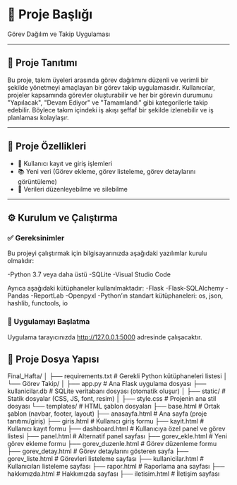 # 📌  Proje Başlığı

Görev Dağılım ve Takip Uygulaması

---

## 🧾 Proje Tanıtımı

Bu proje, takım üyeleri arasında görev dağılımını düzenli ve verimli bir şekilde yönetmeyi amaçlayan bir görev takip uygulamasıdır.
Kullanıcılar, projeler kapsamında görevler oluşturabilir ve her bir görevin durumunu "Yapılacak", "Devam Ediyor" ve "Tamamlandı" gibi kategorilerle takip edebilir. 
Böylece takım içindeki iş akışı şeffaf bir şekilde izlenebilir ve iş planlaması kolaylaşır.

---

## 🚀 Proje Özellikleri

- 🔐 Kullanıcı kayıt ve giriş işlemleri
- 📚 Yeni veri (Görev ekleme, görev listeleme, görev detaylarını görüntüleme)
- 📝 Verileri düzenleyebilme ve silebilme


---

## ⚙ Kurulum ve Çalıştırma

### ✅ Gereksinimler 

Bu projeyi çalıştırmak için bilgisayarınızda aşağıdaki yazılımlar kurulu olmalıdır:

-Python 3.7 veya daha üstü
-SQLite
-Visual Studio Code

Ayrıca aşağıdaki kütüphaneler kullanılmaktadır:
-Flask
-Flask-SQLAlchemy
-Pandas
-ReportLab
-Openpyxl
-Python’ın standart kütüphaneleri: os, json, hashlib, functools, io

### 🚀 Uygulamayı Başlatma

Uygulama tarayıcınızda http://127.0.0.1:5000 adresinde çalışacaktır.


## 📂 Proje Dosya Yapısı

Final_Hafta/
│
├── requirements.txt              # Gerekli Python kütüphaneleri listesi
│
└── Görev Takip/
    │
    ├── app.py                    # Ana Flask uygulama dosyası
    ├── kullanicilar.db           # SQLite veritabanı dosyası (otomatik oluşur)
    │
    ├── static/                   # Statik dosyalar (CSS, JS, font, resim)
    │   ├── style.css             # Projenin ana stil dosyası
    └── templates/                # HTML şablon dosyaları
        ├── base.html                 # Ortak şablon (navbar, footer, layout)
        ├── anasayfa.html             # Ana sayfa (proje tanıtımı/giriş)
        ├── giris.html                # Kullanıcı giriş formu
        ├── kayit.html                # Kullanıcı kayıt formu
        ├── dashboard.html            # Kullanıcıya özel panel ve görev listesi
        ├── panel.html                # Alternatif panel sayfası
        ├── gorev_ekle.html           # Yeni görev ekleme formu
        ├── gorev_duzenle.html        # Görev düzenleme formu
        ├── gorev_detay.html          # Görev detaylarını gösteren sayfa
        ├── gorev_liste.html          # Görevleri listeleme sayfası
        ├── kullanicilar.html         # Kullanıcıları listeleme sayfası
        ├── rapor.html                # Raporlama ana sayfası
        ├── hakkımızda.html           # Hakkımızda sayfası
        ├── iletisim.html             # İletişim sayfası